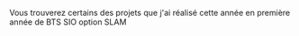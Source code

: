 Vous trouverez certains des projets que j'ai réalisé cette année en première année de BTS SIO option SLAM

